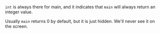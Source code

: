 `int` is always there for main, and it indicates that `main` will always return an integer value.

Usually `main` returns 0 by default, but it is just hidden. We'll never see it on the screen.
